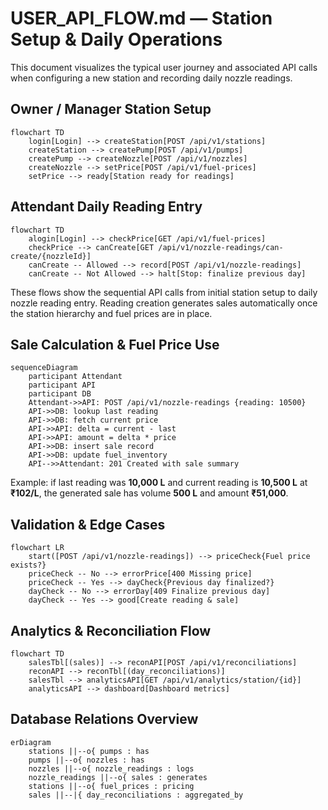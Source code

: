 # USER_API_FLOW.md — Station Setup & Daily Operations

This document visualizes the typical user journey and associated API calls when configuring a new station and recording daily nozzle readings.

## Owner / Manager Station Setup
```mermaid
flowchart TD
    login[Login] --> createStation[POST /api/v1/stations]
    createStation --> createPump[POST /api/v1/pumps]
    createPump --> createNozzle[POST /api/v1/nozzles]
    createNozzle --> setPrice[POST /api/v1/fuel-prices]
    setPrice --> ready[Station ready for readings]
```

## Attendant Daily Reading Entry
```mermaid
flowchart TD
    alogin[Login] --> checkPrice[GET /api/v1/fuel-prices]
    checkPrice --> canCreate[GET /api/v1/nozzle-readings/can-create/{nozzleId}]
    canCreate -- Allowed --> record[POST /api/v1/nozzle-readings]
    canCreate -- Not Allowed --> halt[Stop: finalize previous day]
```

These flows show the sequential API calls from initial station setup to daily nozzle reading entry. Reading creation generates sales automatically once the station hierarchy and fuel prices are in place.

## Sale Calculation & Fuel Price Use
```mermaid
sequenceDiagram
    participant Attendant
    participant API
    participant DB
    Attendant->>API: POST /api/v1/nozzle-readings {reading: 10500}
    API->>DB: lookup last reading
    API->>DB: fetch current price
    API->>API: delta = current - last
    API->>API: amount = delta * price
    API->>DB: insert sale record
    API->>DB: update fuel_inventory
    API-->>Attendant: 201 Created with sale summary
```

Example: if last reading was **10,000 L** and current reading is **10,500 L** at **₹102/L**, the generated sale has volume **500 L** and amount **₹51,000**.

## Validation & Edge Cases
```mermaid
flowchart LR
    start([POST /api/v1/nozzle-readings]) --> priceCheck{Fuel price exists?}
    priceCheck -- No --> errorPrice[400 Missing price]
    priceCheck -- Yes --> dayCheck{Previous day finalized?}
    dayCheck -- No --> errorDay[409 Finalize previous day]
    dayCheck -- Yes --> good[Create reading & sale]
```

## Analytics & Reconciliation Flow
```mermaid
flowchart TD
    salesTbl[(sales)] --> reconAPI[POST /api/v1/reconciliations]
    reconAPI --> reconTbl[(day_reconciliations)]
    salesTbl --> analyticsAPI[GET /api/v1/analytics/station/{id}]
    analyticsAPI --> dashboard[Dashboard metrics]
```

## Database Relations Overview
```mermaid
erDiagram
    stations ||--o{ pumps : has
    pumps ||--o{ nozzles : has
    nozzles ||--o{ nozzle_readings : logs
    nozzle_readings ||--o{ sales : generates
    stations ||--o{ fuel_prices : pricing
    sales ||--|{ day_reconciliations : aggregated_by
```
